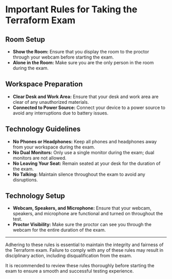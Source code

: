 # Important Rules for Taking the Terraform Exam

## Room Setup
- **Show the Room:** Ensure that you display the room to the proctor through your webcam before starting the exam.
- **Alone in the Room:** Make sure you are the only person in the room during the exam.

## Workspace Preparation
- **Clear Desk and Work Area:** Ensure that your desk and work area are clear of any unauthorized materials.
- **Connected to Power Source:** Connect your device to a power source to avoid any interruptions due to battery issues.

## Technology Guidelines
- **No Phones or Headphones:** Keep all phones and headphones away from your workspace during the exam.
- **No Dual Monitors:** Only use a single monitor during the exam; dual monitors are not allowed.
- **No Leaving Your Seat:** Remain seated at your desk for the duration of the exam.
- **No Talking:** Maintain silence throughout the exam to avoid any disruptions.

## Technology Setup
- **Webcam, Speakers, and Microphone:** Ensure that your webcam, speakers, and microphone are functional and turned on throughout the test.
- **Proctor Visibility:** Make sure the proctor can see you through the webcam for the entire duration of the exam.

---

Adhering to these rules is essential to maintain the integrity and fairness of the Terraform exam. Failure to comply with any of these rules may result in disciplinary action, including disqualification from the exam.

It is recommended to review these rules thoroughly before starting the exam to ensure a smooth and successful testing experience.
